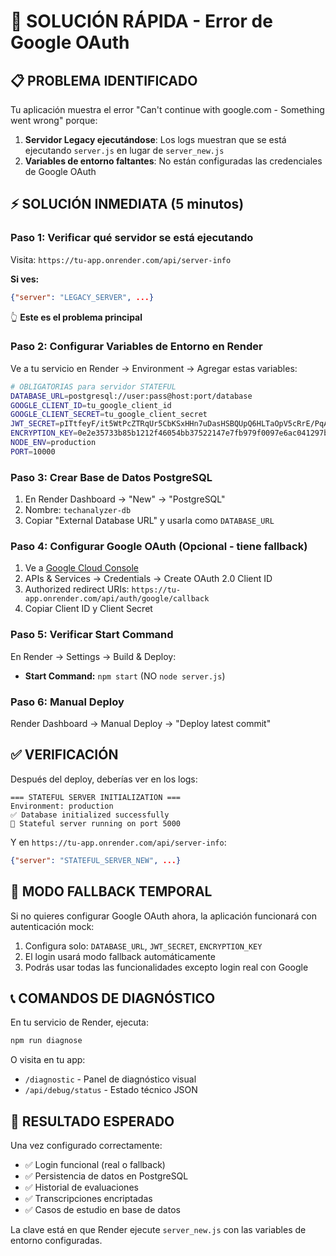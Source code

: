 # 🚨 SOLUCIÓN RÁPIDA - Error de Google OAuth

## 📋 PROBLEMA IDENTIFICADO

Tu aplicación muestra el error "Can't continue with google.com - Something went wrong" porque:

1. **Servidor Legacy ejecutándose**: Los logs muestran que se está ejecutando `server.js` en lugar de `server_new.js`
2. **Variables de entorno faltantes**: No están configuradas las credenciales de Google OAuth

## ⚡ SOLUCIÓN INMEDIATA (5 minutos)

### Paso 1: Verificar qué servidor se está ejecutando
Visita: `https://tu-app.onrender.com/api/server-info`

**Si ves:**
```json
{"server": "LEGACY_SERVER", ...}
```
👆 **Este es el problema principal**

### Paso 2: Configurar Variables de Entorno en Render

Ve a tu servicio en Render → Environment → Agregar estas variables:

```bash
# OBLIGATORIAS para servidor STATEFUL
DATABASE_URL=postgresql://user:pass@host:port/database
GOOGLE_CLIENT_ID=tu_google_client_id  
GOOGLE_CLIENT_SECRET=tu_google_client_secret
JWT_SECRET=pITtfeyF/it5WtPcZTRqUr5CbKSxHHn7uDasHSBQUpQ6HLTaOpV5cRrE/PqAImJNuRbYZIxyJbD0FvwJT+mjBQ==
ENCRYPTION_KEY=0e2e35733b85b1212f46054bb37522147e7fb979f0097e6ac041297bc1dce95f
NODE_ENV=production
PORT=10000
```

### Paso 3: Crear Base de Datos PostgreSQL
1. En Render Dashboard → "New" → "PostgreSQL"
2. Nombre: `techanalyzer-db`
3. Copiar "External Database URL" y usarla como `DATABASE_URL`

### Paso 4: Configurar Google OAuth (Opcional - tiene fallback)
1. Ve a [Google Cloud Console](https://console.cloud.google.com/)
2. APIs & Services → Credentials → Create OAuth 2.0 Client ID
3. Authorized redirect URIs: `https://tu-app.onrender.com/api/auth/google/callback`
4. Copiar Client ID y Client Secret

### Paso 5: Verificar Start Command
En Render → Settings → Build & Deploy:
- **Start Command:** `npm start` (NO `node server.js`)

### Paso 6: Manual Deploy
Render Dashboard → Manual Deploy → "Deploy latest commit"

## ✅ VERIFICACIÓN

Después del deploy, deberías ver en los logs:
```
=== STATEFUL SERVER INITIALIZATION ===
Environment: production
✅ Database initialized successfully
🚀 Stateful server running on port 5000
```

Y en `https://tu-app.onrender.com/api/server-info`:
```json
{"server": "STATEFUL_SERVER_NEW", ...}
```

## 🔧 MODO FALLBACK TEMPORAL

Si no quieres configurar Google OAuth ahora, la aplicación funcionará con autenticación mock:

1. Configura solo: `DATABASE_URL`, `JWT_SECRET`, `ENCRYPTION_KEY`
2. El login usará modo fallback automáticamente
3. Podrás usar todas las funcionalidades excepto login real con Google

## 📞 COMANDOS DE DIAGNÓSTICO

En tu servicio de Render, ejecuta:
```bash
npm run diagnose
```

O visita en tu app:
- `/diagnostic` - Panel de diagnóstico visual
- `/api/debug/status` - Estado técnico JSON

## 🎯 RESULTADO ESPERADO

Una vez configurado correctamente:
- ✅ Login funcional (real o fallback)
- ✅ Persistencia de datos en PostgreSQL
- ✅ Historial de evaluaciones
- ✅ Transcripciones encriptadas
- ✅ Casos de estudio en base de datos

La clave está en que Render ejecute `server_new.js` con las variables de entorno configuradas. 